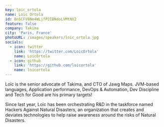 ```yaml
---
key: loic_ortola
name: Loïc Ortola
id: 8nSCFV8Ne4WLjfP2IBNdoLVMtNV2
feature: false
company: Takima
city: 'Paris, France'
photoURL: /images/speakers/loic_ortola.jpg
socials:
  - icon: twitter
    link: 'https://twitter.com/LoicOrtola'
    name: LoicOrtola
  - icon: github
    link: 'https://github.com/loicortola'
    name: loicortola
---
```

Loïc is the senior advocate of Takima, and CTO of Jawg Maps. 
JVM-based languages, Application performance, DevOps & Automation, Dev Discipline and Tech for Good are his primary targets!

Since last year, Loïc has been orchestrating R&D in the taskforce named Hackers Against Natural Disasters, an organization that creates and deviates technologies to help raise awareness around the risks of Natural Disasters.